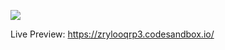 ![](https://user-images.githubusercontent.com/7611746/48735253-135ba480-ec72-11e8-8ec8-18e0f4baa2dc.png)

Live Preview: https://zrylooqrp3.codesandbox.io/
